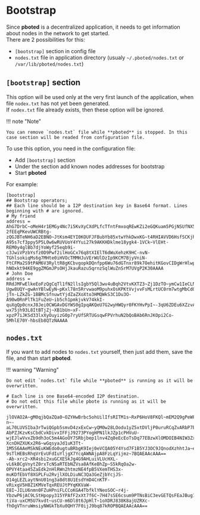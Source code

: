 # Bootstrap

Since **pboted** is a decentralized application, it needs to get information about nodes in the network to get started.    
There are 2 possibilities for this:

- `[bootstrap]` section in config file
- `nodes.txt` file in application directory (usualy `~/.pboted/nodes.txt` or `/var/lib/pboted/nodes.txt`)

## `[bootstrap]` section

This option will be used only at the very first launch of the application, when file `nodex.txt` has not yet been generated.    
If `nodex.txt` file already exists, then these option will be ignored. 

!!! note "Note"

    You can remove `nodes.txt` file while **pboted** is stopped. In this case section will be readed from configuration file.

To use this option, you need in the configuration file:

- Add `[bootstrap]` section
- Under the section add known nodes addresses for bootstrap
- Start **pboted**

For example:

```
[bootstrap]
## Bootstrap operators;
## Each line should be a I2P destination key in Base64 format. Lines beginning with # are ignored.
# My friend
address = AhG7DrbC~oMeH4r1EMGy4Nc7i5KvXyCXdPLfcTfntFmxoqREwKZi2eGQKuam5PGjNSUfNX5jJP-2fEEqPKevUWCRBtg-zQGJBTeNH6aD2EBNO~JtKsm4EYI0KOUFJFBubYb85xtwYhkDwxKG~t4RHIAVVD6HsfSCKjhrtJiuKnXaClJ77A-A95s7cf3ppy5P5L0w6wRUVUoY4YYui27k9AKKHDklme18ygk4-1VCk~VlEHt-REM0y4glBb7djYoWyf25eqb9i-c3JwiVPzbYsfz0D9Pwf2ilHoGCx76q8tXIElT6dWuXehzK9HC-nvN-TGhlsokiqMs6g7MHte0iHVOcTMMHJuVErWUlDzIp9KCM7BjyVniN-FtCFMa2S9tPAM6V3RyltR8gKCbvgopkDQnfpp6Wu76dGTnxr89k7OehitKGovCIDgWrHlwpVnsZbqSkIV6J-hNOxkt94KE9ggZMGmJPsOHjJkauRazu5qrnzSqlWuZnSrM7UVgP2K30AAAA
# John Doe
address = RRdJMFwElkeEoFzQgCqTl1fN2llsIgbY5Ql3wv4uBqh2VtvKXTZ3~Zj1DzTO~ymCw1IeCLNHvMLL87xHYaRub4hq-Ugw8UQY~gwAnYBlwEyN~pKxl78n5RrvwaoM9puhxOsKPKtVvjvvFsMLrtUC0rm7wtgMbCd0IqNgtU1p3reqejyjpiIA~Ai6~IbWIyHPIn~AlRy2m11UCdzm0XHxCZZbcN~3l8YWTNdHxp9Xdc9qdL-jTn-LZkZG-1BBMcSfnuwtYjdZaZXoXto3HMQWkS3C1Du3O-A90w0RnPlTk1FuZeU~ib5ch1pmkjvkV74kkI-quXgQp0cnxJ8Jei0CWGAvDGYWS0gIpqAKQeU7G2wyHWQyr0FKYHvPpI~-3qU6ZDEu6XZzvA7eKFasf-wx75jh93L8ItBTjZj~XB1bUn~xF-xpzP7iJKSd33lxXyOuyizG0p7ryUfSRTUGsqwFPVrhuN2bQoBAb6RnJKOpi2Co-5MhlE70Y-hbsEb8QTzNAAAA

```


## `nodes.txt`

If you want to add nodes to `nodes.txt` yourself, then just add them, save the file, and than start **pboted**.

!!! warning "Warning"

    Do not edit `nodes.txt` file while **pboted** is running as it will be overwritten.


```
# Each line is one Base64-encoded I2P destination.
# Do not edit this file while pbote is running as it will be overwritten.

jlOVAO2A~gM0qjbQaZQa0~OZYHwBrbc5ohUilIfsRITM1s~RxP6HoV8FKQl~mEM2Q9gPeWFW29xGP1qy-n~-aL70LUVSIba3rTwiQGpb5smvD4zxExCw~yQM0w28LOodu1yZ5xtDVljP0uruRCqZvARbP7bB8uJKJ7NPlmBsai9jIvrZFug-AbPZJKzvKsCbdCvkDivxIFFjJ9273PYogHPN1lkJZp1cPHVuU-wjEJlwVvxZb9dh3oC5m4AGoOY7SRbjbep1lnv4Zq8eEcEoTsDq77EBzwXlOMDOIB4NIW3ZxK8EJKEP-XcnDHZXUKx2R6~wGqsyaJd1uK3Tt-1M5S6AAeMSkNEuKWEdo0ugtuBRbgK9Iej0eVCQA05Y4Ysd7F1B5YJ3OC9JQnodXzhhtJa~ednw7yhOJoyvxWFDWKnA72zactlXksczn9rbxY3xHMtkezWw4lJmg1d-9sTlHEBsRhqVrEvUFdIuYljgX7YcqAWNAjpA8FzLqYijmz~7BQAEAAcAAA==
-Ab-xrc2~XR4sbi2xuGCXESkJg4G9AHLuiVLUcHXL-vL6kBCgVnytZ0rxTcNSaRTEbNZVsa8AfKeBhZp~S5kRqOa2w-OPVY4taa45ZaEdk2nHlRWn2htmzNE4fpB5VXemTHS3x-muKDfEbVf8XGPLFu2RvjlXOLDiuNC3Qa3GeZjbYcjJS-O14gLEZLaytNnU01ng3a8dt8U1EsdYmD4CnKTF-vRixgV5H8Z1KMVeTqxREUJtPYqKKVaW-E8I~JILU6nmn0FZuHPniFLCCoKGA4TbfklYNeoSOC~r4j-YbzwP6jAC9LStHpopy315YPAfF2xXt7f6C~7H47sSE6csum9PTNsBiC3evGETQsFEaJBug1TCcDWaDMcRiOOUuYkIPFdiVirSE91iBLCZX0bwVzS5xdCBQ1g-tiVa-uxCM5U7kvdt~usCU-m6Dl8t6JpHlT~1oXDRJ838K8ajUZRXc-fhOgVTnruWmsiyNWGkTbXu0QHY7F0ijJ9bq87kROPBQAEAAcAAA==

```
